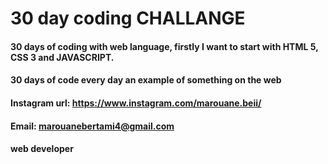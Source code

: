 # 30 day coding CHALLANGE
#### 30 days of coding with web language, firstly I want to start with HTML 5, CSS 3 and JAVASCRIPT.
#### 30 days of code every day an example of something on the web


#### Instagram url: https://www.instagram.com/marouane.beii/
#### Email: marouanebertami4@gmail.com
#### web developer
